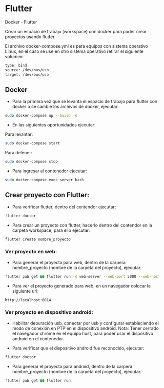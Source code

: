 # Flutter
Docker - Flutter

Crear un espacio de trabajo (workspace) con docker para poder crear proyectos usando flutter.

El archivo docker-compose.yml es para equipos con sistema operativo Linux, en el caso se use en otro sistema operativo retirar el siguiente volumen:
 
```bash
type: bind
source: /dev/bus/usb 
target: /dev/bus/usb
```

## Docker

- Para la primera vez que se levanta el espacio de trabajo para flutter con docker o se cambie los archivos de docker, ejecutar:
 
```bash
sudo docker-compose up --build -d
```

- En las siguientes oportunidades ejecutar:

Para levantar:
```bash
sudo docker-compose start
```
Para detener:
```bash
sudo docker-compose stop
```
- Para ingresar al contenedor ejecutar:
```bash
sudo docker-compose exec server bash
```
## Crear proyecto con Flutter:
- Para verificar flutter, dentro del contendor ejecutar:
```bash
flutter doctor
```
- Para crear un proyecto con flutter, hacerlo dentro del contendor en la carpeta workspace, para ello ejecutar:
 ```bash
flutter create nombre_proyecto
```

### Ver proyecto en web:
- Para generar el proyecto para web, dentro de la carpera nombre_proyecto (nombre de la carpeta del proyecto), ejecutar:
```bash
flutter pub get && flutter run -d web-server --web-port 5000 --web-hostname 0.0.0.0
```

- Para ver el proyecto generado para web, en un navegador colocar la siguiente url:
```bash
http://localhost:8014
```

### Ver proyecto en dispositivo android:
- Habilitar depuración usb, conectar por usb y configurar estableciendo el modo de conexión en PTP en el dispositivo android. Nota: Tener cerrado el navegador chrome en el equipo host, para poder usar el dispositivo android en el contenedor.

- Para verificar que el dispositivo android fue reconocido, ejecutar:
```bash
flutter doctor
```
- Para generar el proyecto para android, dentro de la carpera nombre_proyecto (nombre de la carpeta del proyecto), ejecutar:
```bash
flutter pub get && flutter run
```